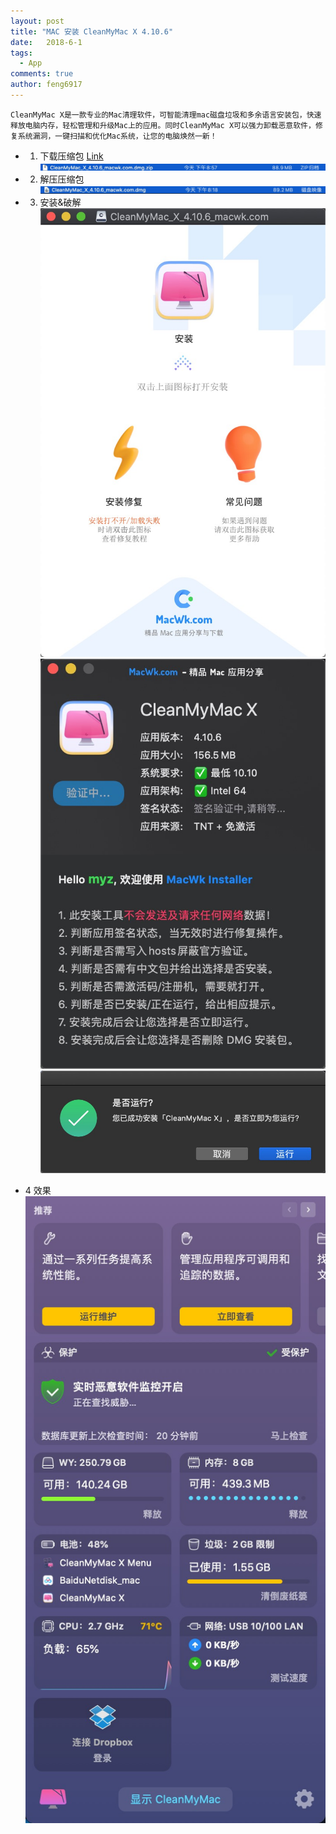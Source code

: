 ```yaml
---
layout: post
title: "MAC 安装 CleanMyMac X 4.10.6"
date:   2018-6-1
tags: 
  - App
comments: true
author: feng6917
---
```


`CleanMyMac X是一款专业的Mac清理软件，可智能清理mac磁盘垃圾和多余语言安装包，快速释放电脑内存，轻松管理和升级Mac上的应用。同时CleanMyMac X可以强力卸载恶意软件，修复系统漏洞，一键扫描和优化Mac系统，让您的电脑焕然一新！`

<!-- more -->

- 1. 下载压缩包
      [Link](https://pan.baidu.com/s/1_oWGSkCuLLg8oUNlaoAN2g?pwd=5cv>)
      ![img](../images/2018-6-1/1.jpg)
- 2. 解压压缩包
      ![img](../images/2018-6-1/2.jpg)
- 3. 安装&破解
     ![img](../images/2018-6-1/3.jpg)
     ![img](../images/2018-6-1/4.jpg)
     ![img](../images/2018-6-1/5.jpg)

- 4 效果
    ![img](../images/2018-6-1/6.jpg)
